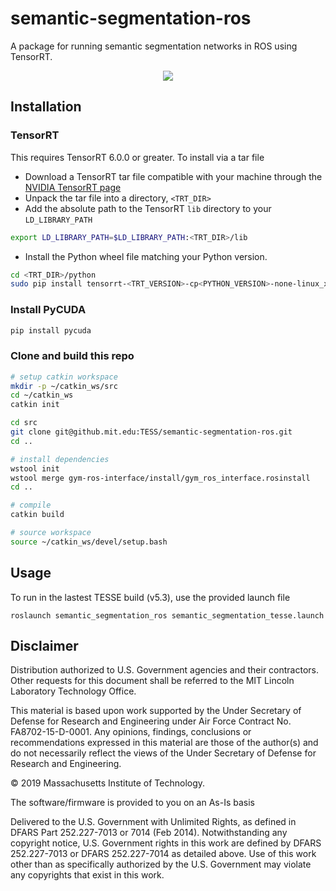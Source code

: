 # semantic-segmentation-ros

A package for running semantic segmentation networks in ROS using TensorRT.

<div align="center">
  <img src="docs/tesse-semantic-segmentation.gif">
</div>

## Installation

### TensorRT
This requires TensorRT 6.0.0 or greater. To install via a tar file 

* Download a TensorRT tar file compatible with your machine through the [NVIDIA TensorRT page](https://developer.nvidia.com/tensorrt)
* Unpack the tar file into a directory, `<TRT_DIR>`
* Add the absolute path to the TensorRT `lib` directory to your `LD_LIBRARY_PATH`
```sh
export LD_LIBRARY_PATH=$LD_LIBRARY_PATH:<TRT_DIR>/lib
```
* Install the Python wheel file matching your Python version.
```sh
cd <TRT_DIR>/python
sudo pip install tensorrt-<TRT_VERSION>-cp<PYTHON_VERSION>-none-linux_x86_64.whl
```

### Install PyCUDA
```sh
pip install pycuda
```

### Clone and build this repo
```sh
# setup catkin workspace
mkdir -p ~/catkin_ws/src
cd ~/catkin_ws
catkin init

cd src 
git clone git@github.mit.edu:TESS/semantic-segmentation-ros.git
cd ..

# install dependencies
wstool init
wstool merge gym-ros-interface/install/gym_ros_interface.rosinstall 
cd ..

# compile
catkin build

# source workspace
source ~/catkin_ws/devel/setup.bash
```

## Usage
To run in the lastest TESSE build (v5.3), use the provided launch file
```
roslaunch semantic_segmentation_ros semantic_segmentation_tesse.launch 
```


## Disclaimer

Distribution authorized to U.S. Government agencies and their contractors. Other requests for this document shall be referred to the MIT Lincoln Laboratory Technology Office.

This material is based upon work supported by the Under Secretary of Defense for Research and Engineering under Air Force Contract No. FA8702-15-D-0001. Any opinions, findings, conclusions or recommendations expressed in this material are those of the author(s) and do not necessarily reflect the views of the Under Secretary of Defense for Research and Engineering.

© 2019 Massachusetts Institute of Technology.

The software/firmware is provided to you on an As-Is basis

Delivered to the U.S. Government with Unlimited Rights, as defined in DFARS Part 252.227-7013 or 7014 (Feb 2014). Notwithstanding any copyright notice, U.S. Government rights in this work are defined by DFARS 252.227-7013 or DFARS 252.227-7014 as detailed above. Use of this work other than as specifically authorized by the U.S. Government may violate any copyrights that exist in this work.
